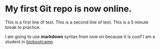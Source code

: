 # My first Git repo is now online.

This is a first line of text.
This is a second line of text.
This is a 5 minute break to practice.

I am going to use **markdown** syntax from now on because it is _cool!_
I am a student in [biobootcamp](https://dcmb-courses.github.io/bioinf606-2018/)
